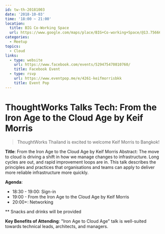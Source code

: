 ```yaml
---
id: tw-th-20181003
date: '2018-10-03'
time: '18:00 ~ 21:00'
location:
  title: BIG Co-Working Space
  url: https://www.google.com/maps/place/BIG+Co-working+Space/@13.7566648,100.5697955,17z/data=!3m1!4b1!4m5!3m4!1s0x30e29e8b209f69c3:0xf2124609ad0be030!8m2!3d13.7566648!4d100.5719842
categories:
  - Meetup
topics:
  - Cloud
links:
  - type: website
    url: https://www.facebook.com/events/529475470810760/
    title: Facebook Event
  - type: rsvp
    url: https://www.eventpop.me/e/4261-keifmorrisbkk
    title: Event Pop
---
```


# ThoughtWorks Talks Tech: From the Iron Age to the Cloud Age by Keif Morris

> ThoughtWorks Thailand is excited to welcome Keif Morris to Bangkok!

**Title**: From the Iron Age to the Cloud Age by Keif Morris
Abstract: The move to cloud is driving a shift in how we manage changes to infrastructure. Long cycles are out, and rapid improvement loops are in.  This talk describes the principles and practices that organisations and teams can apply to deliver more reliable infrastructure more quickly.

**Agenda**:

- 18:30 - 19:00: Sign-in
- 19:00 - From the Iron Age to the Cloud Age by Keif Morris
- 20:00+: Networking

** Snacks and drinks will be provided

**Key Benefits of Attending**:
"Iron Age to Cloud Age" talk is well-suited towards technical leads, architects, and managers.

